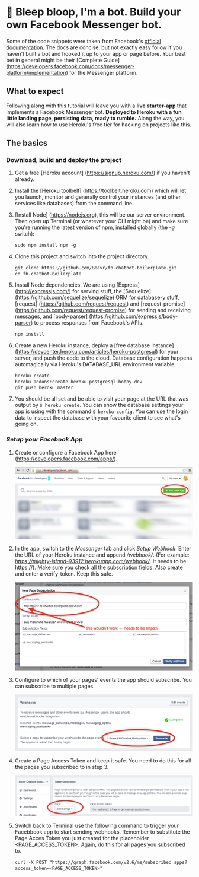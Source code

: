 # 🤖 Bleep bloop, I'm a bot. Build your own Facebook Messenger bot.

Some of the code snippets were taken from Facebook's [official documentation](https://developers.facebook.com/docs/messenger-platform/quickstart). The docs are concise, but not exactly easy follow if you haven't built a bot and hooked it up to your app or page before. Your best bet in general might be their [Complete Guide] (https://developers.facebook.com/docs/messenger-platform/implementation) for the Messenger platform.


## What to expect

Following along with this tutorial will leave you with a **live starter-app** that implements a Facebook Messenger bot. **Deployed to Heroku with a fun little landing page, persisting data, ready to rumble.** Along the way, you will also learn how to use Heroku's free tier for hacking on projects like this.


## The basics

### Download, build and deploy the project

1. Get a free [Heroku account] (https://signup.heroku.com/) if you haven't already.

2. Install the [Heroku toolbelt] (https://toolbelt.heroku.com) which will let you launch, monitor and generally control your instances (and other services like databases) from the command line.

3. [Install Node]  (https://nodejs.org), this will be our server environment. Then open up Terminal (or whatever your CLI might be) and make sure you're running the latest version of npm, installed globally (the *-g* switch):

    ```
    sudo npm install npm -g
    ```

4. Clone this project and switch into the project directory.

    ```
    git clone https://github.com/Beavr/fb-chatbot-boilerplate.git
    cd fb-chatbot-boilerplate
    ```

5. Install Node dependencies. We are using [Express] (http://expressjs.com/) for serving stuff, the [Sequelize] (https://github.com/sequelize/sequelize) ORM for database-y stuff, [request] (https://github.com/request/request) and [request-promise] (https://github.com/request/request-promise) for sending and receiving messages, and [body-parser] (https://github.com/expressjs/body-parser) to process responses from Facebook's APIs.

    ```
    npm install
    ```

6. Create a new Heroku instance, deploy a [free database instance] (https://devcenter.heroku.com/articles/heroku-postgresql) for your server, and push the code to the cloud.  Database configuration happens automagically via Heroku's DATABASE_URL environment variable.

    ```
    heroku create
    heroku addons:create heroku-postgresql:hobby-dev
    git push heroku master
    ```  

7. You should be all set and be able to visit your page at the URL that was output by ```$ heroku create```. You can show the database settings your app is using with the command ```$ heroku config```. You can use the login data to inspect the database with your favourite client to see what's going on.


### *Setup your Facebook App*

1. Create or configure a Facebook App here (https://developers.facebook.com/apps/).

    ![Create a new Facebook App](/public/img/documentation-img/create_new_app.png)

2. In the app, switch to the *Messenger* tab and click *Setup Webhook*. Enter the URL of your Heroku instance and append */webhook/*. (For example: *https://mighty-island-93912.herokuapp.com/webhook/*. It needs to be https://). Make sure you check all the subscription fields. Also create and enter a verify-token. Keep this safe.

    ![Set up your bot's webhook URL](/public/img/documentation-img/webhook_subscription_1.png)

3. Configure to which of your pages' events the app should subscribe. You can subscribe to multiple pages.

    ![Create a new Facebook App](/public/img/documentation-img/webhook_subscription_2.png)

4. Create a Page Access Token and keep it safe. You need to do this for all the pages you subscribed to in step 3.

    ![Set up a Page Access Token](/public/img/documentation-img/create_access_token.png)

4. Switch back to Terminal use the following command to trigger your Facebbook app to start sending webhooks. Remember to substitute the Page Acces Token you just created for the placeholder <PAGE_ACCESS_TOKEN>. Again, do this for all pages you subscribed to.

    ```
    curl -X POST "https://graph.facebook.com/v2.6/me/subscribed_apps?access_token=<PAGE_ACCESS_TOKEN>"
    ```
